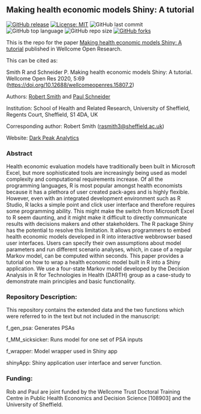 ## Making health economic models Shiny: A tutorial

[![GitHub release](https://img.shields.io/badge/R-HEDS-green)](https://img.shields.io/badge/R-hello-green)
[![License: MIT](https://img.shields.io/badge/License-MIT-yellow.svg)](https://opensource.org/licenses/MIT)
![GitHub last commit](https://img.shields.io/github/last-commit/RobertASmith/paper_makeHEshiny?color=red&style=plastic)
![GitHub top language](https://img.shields.io/github/languages/top/RobertASmith/paper_makeHEshiny?style=plastic)
![GitHub repo size](https://img.shields.io/github/repo-size/RobertASmith/paper_makeHEshiny?style=plastic)
[![GitHub forks](https://img.shields.io/github/forks/RobertASmith/paper_makeHEshiny?style=social&label=Fork&maxAge=2592000)](https://GitHub.com/RobertASmith/paper_makeHEshiny/network/)



This is the repo for the paper [Making health economic models Shiny: A tutorial](https://wellcomeopenresearch.org/articles/5-69/v2) published in Wellcome Open Research.

This can be cited as: 

Smith R and Schneider P. Making health economic models Shiny: A tutorial. Wellcome Open Res 2020, 5:69 (https://doi.org/10.12688/wellcomeopenres.15807.2)

Authors: [Robert Smith](https://www.linkedin.com/in/robert-smith-53b28438) and [Paul Schneider](https://www.sheffield.ac.uk/scharr/staff-pgrs/studentprofiles/paulschneider)

Institution: School of Health and Related Research, University of Sheffield, Regents Court, Sheffield, S1 4DA, UK

Corresponding author: Robert Smith (rasmith3@sheffield.ac.uk)

Website: [Dark Peak Analytics](https://www.darkpeakanalytics.com)

### Abstract

Health economic evaluation models have traditionally been built in Microsoft Excel, but more sophisticated tools are increasingly being used as model complexity and computational requirements increase. Of all the programming languages, R is most popular amongst health economists because it has a plethora of user created pack-ages and is highly flexible. However, even with an integrated development environment such as R Studio, R lacks a simple point and click user interface and therefore requires some programming ability. This might make the switch from Microsoft Excel to R seem daunting, and it might make it difficult to directly communicate results with decisions makers and other stakeholders. The R package Shiny has the potential to resolve this limitation. It allows programmers to embed health economic models developed in R into interactive webbrowser based user interfaces. Users can specify their own assumptions about model parameters and run different scenario analyses, which, in case of a regular Markov model, can be computed within seconds. This paper provides a tutorial on how to wrap a health economic model built in R into a Shiny application. We use a four-state Markov model developed by the Decision Analysis in R for Technologies in Health (DARTH) group as a case-study to demonstrate main principles and basic functionality.

### Repository Description:

This repository contains the extended data and the two functions which were referred to in the text but not included in the manuscript:

f_gen_psa: Generates PSAs 

f_MM_sicksicker: Runs model for one set of PSA inputs

f_wrapper: Model wrapper used in Shiny app

shinyApp: Shiny application user interface and server function.

### Funding: 
Rob and Paul are joint funded by the Wellcome Trust Doctoral Training Centre in Public Health Economics and Decision Science [108903] and the University of Sheffield.

